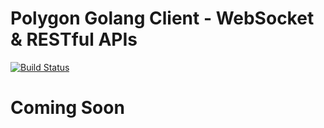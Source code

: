 # Polygon Golang Client - WebSocket & RESTful APIs

[![Build Status](https://drone.polygon.io/api/badges/polygon-io/client-golang/status.svg)](https://drone.polygon.io/polygon-io/client-golang)

# Coming Soon